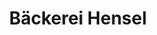 ---
title: "Bäckerei Hensel"
url: /roedinghausen/baeckerei-hensel-meller-strasse/
shop: Bäckerei
---